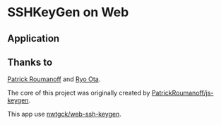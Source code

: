 # SSHKeyGen on Web

## Application

## Thanks to

[Patrick Roumanoff](https://github.com/PatrickRoumanoff) and [Ryo Ota](https://github.com/nwtgck).

The core of this project was originally created by [PatrickRoumanoff/js-keygen](https://github.com/PatrickRoumanoff/js-keygen).

This app use [nwtgck/web-ssh-keygen](https://github.com/nwtgck/web-ssh-keygen).
